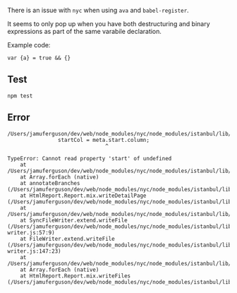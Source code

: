 There is an issue with `nyc` when using `ava` and `babel-register`.

It seems to only pop up when you have both destructuring and binary expressions as part of the same varabile declaration.

Example code:

```
var {a} = true && {}
```

## Test

`npm test`

## Error

```
/Users/jamuferguson/dev/web/node_modules/nyc/node_modules/istanbul/lib/report/html.js:276
                startCol = meta.start.column;
                               ^

TypeError: Cannot read property 'start' of undefined
    at /Users/jamuferguson/dev/web/node_modules/nyc/node_modules/istanbul/lib/report/html.js:276:32
    at Array.forEach (native)
    at annotateBranches (/Users/jamuferguson/dev/web/node_modules/nyc/node_modules/istanbul/lib/report/html.js:255:30)
    at HtmlReport.Report.mix.writeDetailPage (/Users/jamuferguson/dev/web/node_modules/nyc/node_modules/istanbul/lib/report/html.js:426:9)
    at /Users/jamuferguson/dev/web/node_modules/nyc/node_modules/istanbul/lib/report/html.js:489:26
    at SyncFileWriter.extend.writeFile (/Users/jamuferguson/dev/web/node_modules/nyc/node_modules/istanbul/lib/util/file-writer.js:57:9)
    at FileWriter.extend.writeFile (/Users/jamuferguson/dev/web/node_modules/nyc/node_modules/istanbul/lib/util/file-writer.js:147:23)
    at /Users/jamuferguson/dev/web/node_modules/nyc/node_modules/istanbul/lib/report/html.js:488:24
    at Array.forEach (native)
    at HtmlReport.Report.mix.writeFiles (/Users/jamuferguson/dev/web/node_modules/nyc/node_modules/istanbul/lib/report/html.js:482:23)
```
